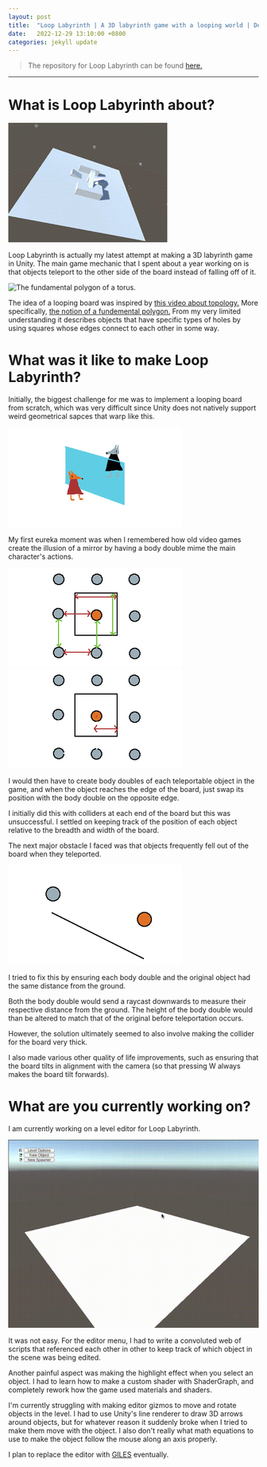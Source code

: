 ```yaml
---
layout: post
title:  "Loop Labyrinth | A 3D labyrinth game with a looping world | Development Update 1"
date:   2022-12-29 13:10:00 +0800
categories: jekyll update
---
```


> The repository for Loop Labyrinth can be found [here.](https://github.com/bobby-tables2/Loop-Labyrinth)

---

# What is Loop Labyrinth about?

![GIF of gameplay from Loop Labyrinth](/assets/images/loop_labyrinth1/gameplay1.gif)

Loop Labyrinth is actually my latest attempt at making a 3D labyrinth game in Unity. The main game mechanic that I spent about a year working on is that objects teleport to the other side of the board instead of falling off of it.

![The fundamental polygon of a torus.](https://upload.wikimedia.org/wikipedia/commons/thumb/f/f2/TorusAsSquare.svg/313px-TorusAsSquare.svg.png)

The idea of a looping board was inspired by [this video about topology.](https://youtu.be/lmcT2mP2bfE) More specifically, [the notion of a fundemental polygon.](https://en.wikipedia.org/wiki/Fundamental_polygon#Examples_of_Fundamental_Polygons_Generated_by_Parallelograms) From my very limited understanding it describes objects that have specific types of holes by using squares whose edges connect to each other in some way.

# What was it like to make Loop Labyrinth?

Initially, the biggest challenge for me was to implement a looping board from scratch, which was very difficult since Unity does not natively support weird geometrical sapces that warp like this.

![A character and its doppelganger](/assets/images/loop_labyrinth1/doppelganger.png)

My first eureka moment was when I remembered how old video games create the illusion of a mirror by having a body double mime the main character's actions.

![Body doubles](/assets/images/loop_labyrinth1/teleportation1.png) ![Teleportation](/assets/images/loop_labyrinth1/teleportation2.gif)

I would then have to create body doubles of each teleportable object in the game, and when the object reaches the edge of the board, just swap its position with the body double on the opposite edge.

I initially did this with colliders at each end of the board but this was unsuccessful. I settled on keeping track of the position of each object relative to the breadth and width of the board.

The next major obstacle I faced was that objects frequently fell out of the board when they teleported.

![Height adjustment](/assets/images/loop_labyrinth1/teleportation3.gif)

I tried to fix this by ensuring each body double and the original object had the same distance from the ground.

Both the body double would send a raycast downwards to measure their respective distance from the ground. The height of the body double would than be altered to match that of the original before teleportation occurs.

However, the solution ultimately seemed to also involve making the collider for the board very thick.

I also made various other quality of life improvements, such as ensuring that the board tilts in alignment with the camera (so that pressing W always makes the board tilt forwards).

# What are you currently working on?

I am currently working on a level editor for Loop Labyrinth.

![GIF of gameplay from Loop Labyrinth](/assets/images/loop_labyrinth1/editor.gif)

It was not easy. For the editor menu, I had to write a convoluted web of scripts that referenced each other in other to keep track of which object in the scene was being edited.

Another painful aspect was making the highlight effect when you select an object. I had to learn how to make a custom shader with ShaderGraph, and completely rework how the game used materials and shaders.

I'm currently struggling with making editor gizmos to move and rotate objects in the level. I had to use Unity's line renderer to draw 3D arrows around objects, but for whatever reason it suddenly broke when I tried to make them move with the object. I also don't really what math equations to use to make the object follow the mouse along an axis properly.

I plan to replace the editor with [GILES](https://github.com/Unity-Technologies/giles) eventually.